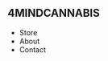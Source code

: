 <!doctype html>
<html lang=en>
  <head>
    <meta charset="UTF-8">
    <meta name="viewport" width=device-width, initail scale=1.0">
    <meta http-quiv="X-UA-Compatible" content="ie-edge">
    
  </head>
  <body> 
    <nav class="navbar">
      <h2 class="logo"><a herf="#">4MINDCANNABIS</a></h2>
      <ul class="nav-links">
        <li><a herf="#store">Store</a></li>
        <li><a herf="#About">About</a></li>
        <li><a herf="#Contact">Contact</a></li>
        
  </body>  
  
